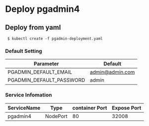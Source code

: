# Deploy pgadmin4
 
## Deploy from yaml

```shell
 $ kubectl create -f pgadmin-deployment.yaml
```
### Default Setting

|Parameter|Default|
|-|-|
|PGADMIN_DEFAULT_EMAIL|admin@admin.com|
|PGADMIN_DEFAULT_PASSWORD|admin|

###  Service Infomation

|ServiceName|Type|container Port|Expose Port|
|-|-|-|-|
|pgadmin4|NodePort|80|32008|